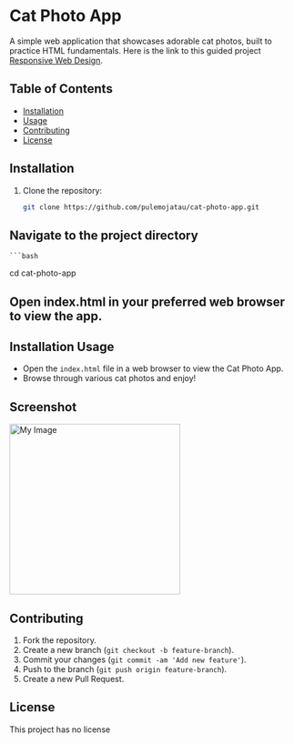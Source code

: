 # Cat Photo App

A simple web application that showcases adorable cat photos, built to practice HTML fundamentals. 
Here is the link to this guided project [Responsive Web Design](https://www.freecodecamp.org/learn/2022/responsive-web-design/).


## Table of Contents

- [Installation](#installation)
- [Usage](#usage)
- [Contributing](#contributing)
- [License](#license)

## Installation

1. Clone the repository:

   ```bash
   git clone https://github.com/pulemojatau/cat-photo-app.git

## Navigate to the project directory

    ```bash
   cd cat-photo-app

## Open index.html in your preferred web browser to view the app.


## Installation Usage

- Open the `index.html` file in a web browser to view the Cat Photo App.
- Browse through various cat photos and enjoy!

## Screenshot
<img src="https://raw.githubusercontent.com/pulemojatau/CatPhotoApp/main/html.jpg" alt="My Image" width="300"/>



## Contributing
   
  1. Fork the repository.
  2. Create a new branch (`git checkout -b feature-branch`).
  3. Commit your changes (`git commit -am 'Add new feature'`).
  4. Push to the branch (`git push origin feature-branch`).
  5. Create a new Pull Request.

## License
   This project has no license      




